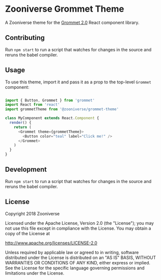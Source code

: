 # Zooniverse Grommet Theme

A Zooniverse theme for the [Grommet 2.0](https://grommet.github.io/) React component library.

## Contributing

Run `npm start` to run a script that watches for changes in the source and reruns the babel compiler. 

## Usage

To use this theme, import it and pass it as a prop to the top-level `Grommet` component:

```javascript

import { Button, Grommet } from 'grommet'
import React from 'react'
import grommetTheme from '@zooniverse/grommet-theme'

class MyComponent extends React.Component {
  render() {
    return (
      <Grommet theme={grommetTheme}>
        <Button color="teal" label="Click me!" />
      </Grommet>
    )
  }
}

```

## Development

Run `npm start` to run a script that watches for changes in the source and reruns the babel compiler.

## License

Copyright 2018 Zooniverse

Licensed under the Apache License, Version 2.0 (the "License");
you may not use this file except in compliance with the License.
You may obtain a copy of the License at

http://www.apache.org/licenses/LICENSE-2.0

Unless required by applicable law or agreed to in writing, software
distributed under the License is distributed on an "AS IS" BASIS,
WITHOUT WARRANTIES OR CONDITIONS OF ANY KIND, either express or implied.
See the License for the specific language governing permissions and
limitations under the License.
